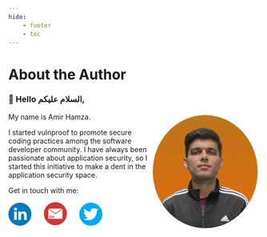 ```yaml
---
hide:
    - footer
    - toc
---
```


# About the Author

### 👋 Hello السلام علیکم,

<img src="../assets/profile.jpg" width=210 align="right" style="border-radius:50%; border: 5px solid white;"/>

My name is Amir Hamza.

I started vulnproof to promote secure coding practices among the software developer community. I have always been passionate about application security, so I started this initiative to make a dent in the application security space.


Get in touch with me:

<a href="https://www.linkedin.com/in/amirxhamza/" target="_blank"><img src="../assets/linkedin.png" width=46 style="margin-right:10px;"/></a>
<a href="mailto:amir.col6@gmail.com" target="_blank"><img src="../assets/mail.png" width=48 style="margin-left:10px; margin-right:10px;"/></a>
<a href="https://twitter.com/amirxhamza" target="_blank"><img src="../assets/twitter.png" width=46 style="margin-left:10px;"/></a>
